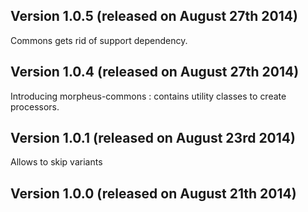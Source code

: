 Version 1.0.5 (released on August 27th 2014)
-------------

Commons gets rid of support dependency.


Version 1.0.4 (released on August 27th 2014)
-------------

Introducing morpheus-commons : contains utility classes to create processors.

Version 1.0.1 (released on August 23rd 2014)
-------------

Allows to skip variants

Version 1.0.0 (released on August 21th 2014)
-------------
